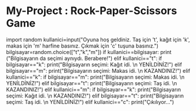 # My-Project : Rock-Paper-Scissors Game
import random
kullanici=input("Oyuna hoş geldiniz. Taş için 't', kağıt için 'k', makas için 'm' harfine basınız. Çıkmak için 'c' tuşuna basınız.")
bilgisayar=random.choice(["t","k","m"])
if kullanici==bilgisayar:
    print ("Bilgisayarın da seçimi aynıydı. Berabere!")
elif kullanici=="t":
    if bilgisayar=="k":
        print("Bilgisayarın seçimi: Kağıt idi. \n YENİLDİNİZ!")
    elif bilgisayar=="m":
        print("Bilgisayarın seçimi: Makas idi. \n KAZANDINIZ!")
elif kullanici=="k":
    if bilgisayar=="m":
        print("Bilgisayarın seçimi: Makas idi. \n YENİLDİNİZ!")
    elif bilgisayar=="t":
        print("Bilgisayarın seçimi: Taş idi. \n KAZANDINIZ!")
elif kullanici=="m":
    if bilgisayar=="k":
        print("Bilgisayarın seçimi: Kağıt idi. \n KAZANDINIZ!")
    elif bilgisayar=="t":
        print("Bilgisayarın seçimi: Taş idi. \n YENİLDİNİZ!")
elif kullanici=="c":
    print("Çıkılıyor...")
